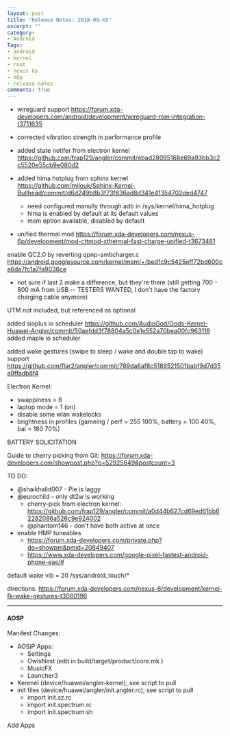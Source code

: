 ```yaml
---
layout: post
title: "Release Notes: 2018-09-XX"
excerpt: ""
category:
- Android
Tags:
- android
- kernel
- root
- nexus 6p
- n6p
- release notes
comments: true
---
```


- wireguard support
https://forum.xda-developers.com/android/development/wireguard-rom-integration-t3711635

- corrected vibration strength in performance profile

- added state notifer from electron kernel
https://github.com/frap129/angler/commit/ebad28095168e69a93bb3c2c5520e55cb9e080d2

- added hima hotplug from sphinx kernel
https://github.com/milouk/Sphinx-Kernel-Bullhead/commit/d6d249b8b3f73f836ad8d341e41354702ded4747
  - need configured manully through adb in /sys/kernel/hima_hotplug
  - hima is enabled by default at its default values
  - msm option available, disabled by default

- unified thermal mod
https://forum.xda-developers.com/nexus-6p/development/mod-cttmod-xthermal-fast-charge-unified-t3673481

enable QC2.0 by reverting qpnp-smbcharger.c
https://android.googlesource.com/kernel/msm/+/bed1c9c5425eff72bd600ca6da7fc1a7fa9036ce

- not sure if last 2 make a difference, but they're there (still getting 700 - 800 mA from USB -- TESTERS WANTED, I don't have the factory charging cable anymore)


UTM not included, but referenced as optional

added sioplus io scheduler
https://github.com/AudioGod/Gods-Kernel-Huawei-Angler/commit/50aefdd3f78804a5c0e1e552a70bea00fc963118
added maple io scheduler

added wake gestures (swipe to sleep / wake and double tap to wake) support
https://github.com/flar2/angler/commit/789da6af8c5189521501babf9d7d35a9ffadb8f4

Electron Kernel:
- swappiness = 8
- laptop mode = 1 (on)
- disable some wlan wakelocks
- brightness in profiles (gameing / perf = 255 100%, battery = 100 40%, bal = 180 70%)

BATTERY SOLICITATION
  
  Guide to cherry picking from Git: https://forum.xda-developers.com/showpost.php?p=52925649&postcount=3


TO DO:
- @shaikhalid007 - Pie is laggy
- @eurochild - only dt2w is working
  - cherry-pick from electron kernel: https://github.com/frap129/angler/commit/a0d44b627cd69ed61bb62282086a526c9e924002
  - @phantom146 - don't have both active at once
- enable HMP tuneables
  - https://forum.xda-developers.com/private.php?do=showpm&pmid=20849407
  - https://www.xda-developers.com/google-pixel-fastest-android-phone-eas/#
  
  


default wake vib = 20
/sys/android_touch/*

directions:  https://forum.xda-developers.com/nexus-6/development/kernel-fk-wake-gestures-t3060196

---

#### AOSP

Manifest Changes:
- AOSiP Apps:
  - Settings
  - OwlsNest (edit in build/target/product/core.mk
)
  - MusicFX
  - Launcher3
- Kerenel (device/huawei/angler-kernel); see script to pull
- init files (device/huawei/angler/init.angler.rc); see script to pull
  - import init.sz.rc
  - import init.spectrum.rc
  - import init.spectrum.sh


Add Apps



